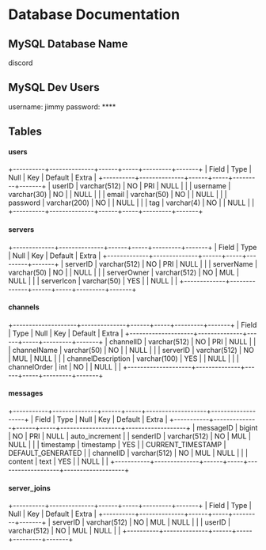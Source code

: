 # Database Documentation

## MySQL Database Name
discord

## MySQL Dev Users
username: jimmy
password: ****

## Tables

#### users
+----------+--------------+------+-----+---------+-------+
| Field    | Type         | Null | Key | Default | Extra |
+----------+--------------+------+-----+---------+-------+
| userID   | varchar(512) | NO   | PRI | NULL    |       |
| username | varchar(30)  | NO   |     | NULL    |       |
| email    | varchar(50)  | NO   |     | NULL    |       |
| password | varchar(200) | NO   |     | NULL    |       |
| tag      | varchar(4)   | NO   |     | NULL    |       |
+----------+--------------+------+-----+---------+-------+


#### servers
+-------------+--------------+------+-----+---------+-------+
| Field       | Type         | Null | Key | Default | Extra |
+-------------+--------------+------+-----+---------+-------+
| serverID    | varchar(512) | NO   | PRI | NULL    |       |
| serverName  | varchar(50)  | NO   |     | NULL    |       |
| serverOwner | varchar(512) | NO   | MUL | NULL    |       |
| serverIcon  | varchar(50)  | YES  |     | NULL    |       |
+-------------+--------------+------+-----+---------+-------+

#### channels
+--------------------+--------------+------+-----+---------+-------+
| Field              | Type         | Null | Key | Default | Extra |
+--------------------+--------------+------+-----+---------+-------+
| channelID          | varchar(512) | NO   | PRI | NULL    |       |
| channelName        | varchar(50)  | NO   |     | NULL    |       |
| serverID           | varchar(512) | NO   | MUL | NULL    |       |
| channelDescription | varchar(100) | YES  |     | NULL    |       |
| channelOrder       | int          | NO   |     | NULL    |       |
+--------------------+--------------+------+-----+---------+-------+

#### messages
+-----------+--------------+------+-----+-------------------+-------------------+
| Field     | Type         | Null | Key | Default           | Extra             |
+-----------+--------------+------+-----+-------------------+-------------------+
| messageID | bigint       | NO   | PRI | NULL              | auto_increment    |
| senderID  | varchar(512) | NO   | MUL | NULL              |                   |
| timestamp | timestamp    | YES  |     | CURRENT_TIMESTAMP | DEFAULT_GENERATED |
| channelID | varchar(512) | NO   | MUL | NULL              |                   |
| content   | text         | YES  |     | NULL              |                   |
+-----------+--------------+------+-----+-------------------+-------------------+

#### server_joins
+----------+--------------+------+-----+---------+-------+
| Field    | Type         | Null | Key | Default | Extra |
+----------+--------------+------+-----+---------+-------+
| serverID | varchar(512) | NO   | MUL | NULL    |       |
| userID   | varchar(512) | NO   | MUL | NULL    |       |
+----------+--------------+------+-----+---------+-------+